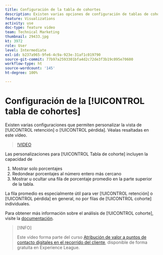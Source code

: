 ```yaml
---
title: Configuración de la tabla de cohortes
description: Existen varias opciones de configuración de tablas de cohorte que permiten personalizar la vista de retención o pérdida. Véalas resaltadas en este vídeo.
feature: Visualizations
activity: use
doc-type: feature video
team: Technical Marketing
thumbnail: 29433.jpg
kt: 3972
role: User
level: Intermediate
exl-id: b237a965-9fe6-4c9a-923e-31af1c019790
source-git-commit: 77b97a2593301bfa4d2c72de3f3b19c095e70600
workflow-type: ht
source-wordcount: '145'
ht-degree: 100%

---
```


# Configuración de la [!UICONTROL tabla de cohortes]

Existen varias configuraciones que permiten personalizar la vista de [!UICONTROL retención] o [!UICONTROL pérdida]. Véalas resaltadas en este vídeo.

>[!VIDEO](https://video.tv.adobe.com/v/29433/?quality=12)

Las personalizaciones para [!UICONTROL Tabla de cohorte] incluyen la capacidad de

1. Mostrar solo porcentajes
1. Redondear porcentajes al número entero más cercano
1. Mostrar u ocultar una fila de porcentaje promedio en la parte superior de la tabla.

La fila promedio es especialmente útil para ver [!UICONTROL retención] o [!UICONTROL pérdida] en general, no por filas de [!UICONTROL cohorte] individuales.

Para obtener más información sobre el análisis de [!UICONTROL cohorte], visite la [documentación](https://experienceleague.adobe.com/docs/analytics/analyze/analysis-workspace/visualizations/cohort-table/t-cohort.html?lang=es).

>[!INFO]
>
> Este vídeo forma parte del curso [Atribución de valor a puntos de contacto digitales en el recorrido del cliente](https://experienceleague.adobe.com/?recommended=Analytics-U-1-2020.2&amp;lang=es), disponible de forma gratuita en Experience League.
